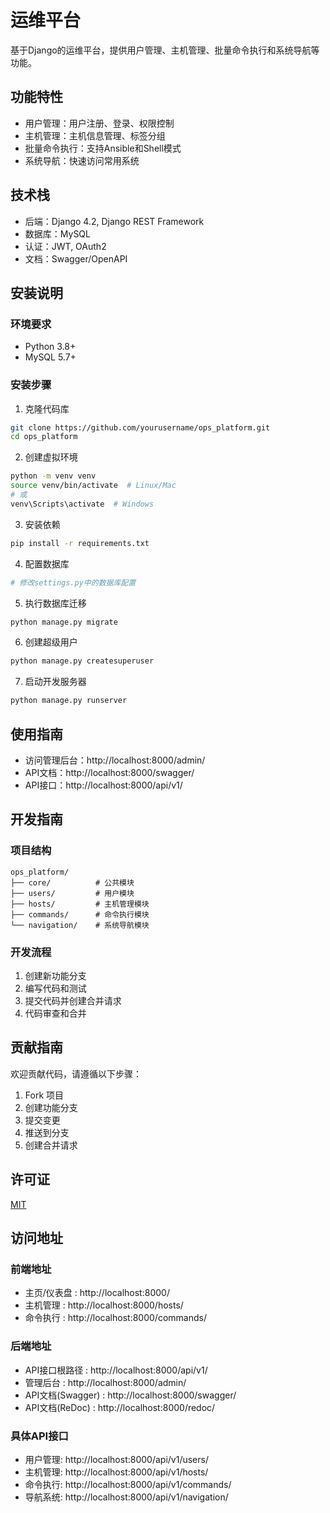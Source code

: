 # 运维平台

基于Django的运维平台，提供用户管理、主机管理、批量命令执行和系统导航等功能。

## 功能特性

- 用户管理：用户注册、登录、权限控制
- 主机管理：主机信息管理、标签分组
- 批量命令执行：支持Ansible和Shell模式
- 系统导航：快速访问常用系统

## 技术栈

- 后端：Django 4.2, Django REST Framework
- 数据库：MySQL
- 认证：JWT, OAuth2
- 文档：Swagger/OpenAPI

## 安装说明

### 环境要求

- Python 3.8+
- MySQL 5.7+

### 安装步骤

1. 克隆代码库

```bash
git clone https://github.com/yourusername/ops_platform.git
cd ops_platform
```

2. 创建虚拟环境

```bash
python -m venv venv
source venv/bin/activate  # Linux/Mac
# 或
venv\Scripts\activate  # Windows
```

3. 安装依赖

```bash
pip install -r requirements.txt
```

4. 配置数据库

```bash
# 修改settings.py中的数据库配置
```

5. 执行数据库迁移

```bash
python manage.py migrate
```

6. 创建超级用户

```bash
python manage.py createsuperuser
```

7. 启动开发服务器

```bash
python manage.py runserver
```

## 使用指南

- 访问管理后台：http://localhost:8000/admin/
- API文档：http://localhost:8000/swagger/
- API接口：http://localhost:8000/api/v1/

## 开发指南

### 项目结构

```
ops_platform/
├── core/          # 公共模块
├── users/         # 用户模块
├── hosts/         # 主机管理模块
├── commands/      # 命令执行模块
└── navigation/    # 系统导航模块
```

### 开发流程

1. 创建新功能分支
2. 编写代码和测试
3. 提交代码并创建合并请求
4. 代码审查和合并

## 贡献指南

欢迎贡献代码，请遵循以下步骤：

1. Fork 项目
2. 创建功能分支
3. 提交变更
4. 推送到分支
5. 创建合并请求

## 许可证

[MIT](LICENSE)

## 访问地址
### 前端地址
- 主页/仪表盘 : http://localhost:8000/
- 主机管理 : http://localhost:8000/hosts/
- 命令执行 : http://localhost:8000/commands/
### 后端地址
- API接口根路径 : http://localhost:8000/api/v1/
- 管理后台 : http://localhost:8000/admin/
- API文档(Swagger) : http://localhost:8000/swagger/
- API文档(ReDoc) : http://localhost:8000/redoc/
### 具体API接口
- 用户管理: http://localhost:8000/api/v1/users/
- 主机管理: http://localhost:8000/api/v1/hosts/
- 命令执行: http://localhost:8000/api/v1/commands/
- 导航系统: http://localhost:8000/api/v1/navigation/